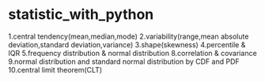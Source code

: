 # statistic_with_python
1.central tendency(mean,median,mode) 2.variability(range,mean absolute deviation,standard deviation,variance) 3.shape(skewness) 4.percentile &amp; IQR 5.frequency distribution &amp; normal distribution 8.correlation &amp; covariance 9.normal distribution and standard normal distribution by CDF and PDF 10.central limit theorem(CLT)
